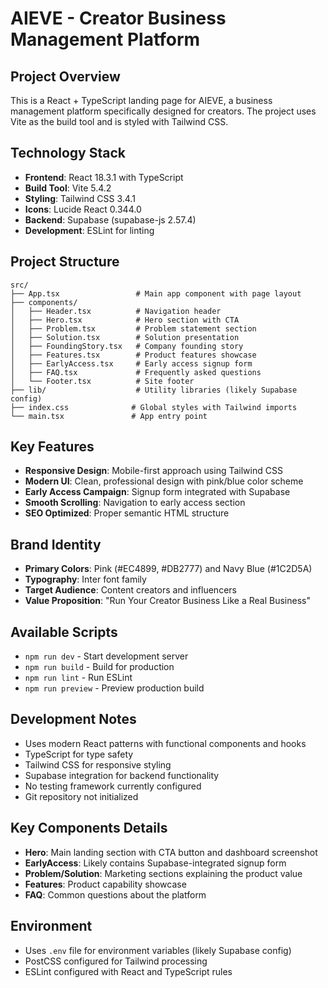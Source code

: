 # AIEVE - Creator Business Management Platform

## Project Overview
This is a React + TypeScript landing page for AIEVE, a business management platform specifically designed for creators. The project uses Vite as the build tool and is styled with Tailwind CSS.

## Technology Stack
- **Frontend**: React 18.3.1 with TypeScript
- **Build Tool**: Vite 5.4.2
- **Styling**: Tailwind CSS 3.4.1
- **Icons**: Lucide React 0.344.0
- **Backend**: Supabase (supabase-js 2.57.4)
- **Development**: ESLint for linting

## Project Structure
```
src/
├── App.tsx                 # Main app component with page layout
├── components/
│   ├── Header.tsx          # Navigation header
│   ├── Hero.tsx            # Hero section with CTA
│   ├── Problem.tsx         # Problem statement section
│   ├── Solution.tsx        # Solution presentation
│   ├── FoundingStory.tsx   # Company founding story
│   ├── Features.tsx        # Product features showcase
│   ├── EarlyAccess.tsx     # Early access signup form
│   ├── FAQ.tsx             # Frequently asked questions
│   └── Footer.tsx          # Site footer
├── lib/                    # Utility libraries (likely Supabase config)
├── index.css              # Global styles with Tailwind imports
└── main.tsx               # App entry point
```

## Key Features
- **Responsive Design**: Mobile-first approach using Tailwind CSS
- **Modern UI**: Clean, professional design with pink/blue color scheme
- **Early Access Campaign**: Signup form integrated with Supabase
- **Smooth Scrolling**: Navigation to early access section
- **SEO Optimized**: Proper semantic HTML structure

## Brand Identity
- **Primary Colors**: Pink (#EC4899, #DB2777) and Navy Blue (#1C2D5A)
- **Typography**: Inter font family
- **Target Audience**: Content creators and influencers
- **Value Proposition**: "Run Your Creator Business Like a Real Business"

## Available Scripts
- `npm run dev` - Start development server
- `npm run build` - Build for production
- `npm run lint` - Run ESLint
- `npm run preview` - Preview production build

## Development Notes
- Uses modern React patterns with functional components and hooks
- TypeScript for type safety
- Tailwind CSS for responsive styling
- Supabase integration for backend functionality
- No testing framework currently configured
- Git repository not initialized

## Key Components Details
- **Hero**: Main landing section with CTA button and dashboard screenshot
- **EarlyAccess**: Likely contains Supabase-integrated signup form
- **Problem/Solution**: Marketing sections explaining the product value
- **Features**: Product capability showcase
- **FAQ**: Common questions about the platform

## Environment
- Uses `.env` file for environment variables (likely Supabase config)
- PostCSS configured for Tailwind processing
- ESLint configured with React and TypeScript rules